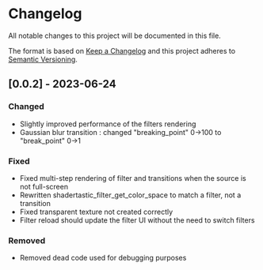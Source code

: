 # Changelog
All notable changes to this project will be documented in this file.

The format is based on [Keep a Changelog](http://keepachangelog.com/en/1.0.0/)
and this project adheres to [Semantic Versioning](http://semver.org/spec/v2.0.0.html).

## [0.0.2] - 2023-06-24
### Changed
- Slightly improved performance of the filters rendering
- Gaussian blur transition : changed "breaking_point" 0->100 to "break_point" 0->1

### Fixed
- Fixed multi-step rendering of filter and transitions when the source is not full-screen
- Rewritten shadertastic_filter_get_color_space to match a filter, not a transition
- Fixed transparent texture not created correctly
- Filter reload should update the filter UI without the need to switch filters

### Removed
- Removed dead code used for debugging purposes

